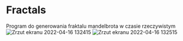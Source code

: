 # Fractals
 Program do generowania fraktalu mandelbrota w czasie rzeczywistym
![Zrzut ekranu 2022-04-16 132415](https://user-images.githubusercontent.com/59341687/163673165-e0032ebe-4356-48b8-b0eb-ffa6371085a3.png)
![Zrzut ekranu 2022-04-16 132515](https://user-images.githubusercontent.com/59341687/163673167-e4b0af93-650e-47b6-b6d9-2816149e7cab.png)
